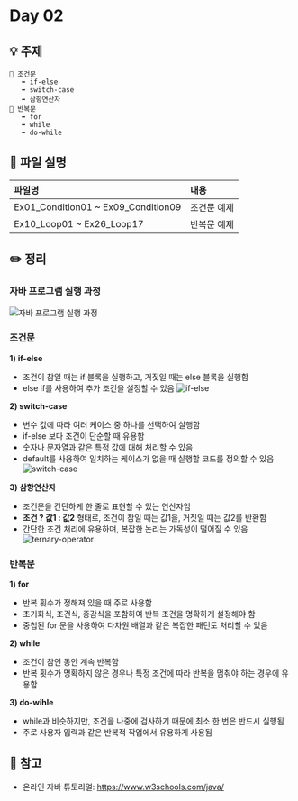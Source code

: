 # Day 02

## 💡 주제
```
📌 조건문
   ➡️ if-else
   ➡️ switch-case
   ➡️ 삼항연산자
📌 반복문
   ➡️ for
   ➡️ while
   ➡️ do-while
```

## 📄 파일 설명
| 파일명 | 내용 |
|:--   |:--      |
| Ex01_Condition01 ~ Ex09_Condition09 | 조건문 예제 |
| Ex10_Loop01 ~ Ex26_Loop17 | 반복문 예제 |

## ✏️ 정리

### 자바 프로그램 실행 과정
![자바 프로그램 실행 과정](images/java-diagram.png)

### 조건문
**1) if-else**
- 조건이 참일 때는 if 블록을 실행하고, 거짓일 때는 else 블록을 실행함<br>
- else if를 사용하여 추가 조건을 설정할 수 있음
![if-else](images/if-else.png)

**2) switch-case**
- 변수 값에 따라 여러 케이스 중 하나를 선택하여 실행함<br>
- if-else 보다 조건이 단순할 때 유용함<br>
- 숫자나 문자열과 같은 특정 값에 대해 처리할 수 있음<br>
- default를 사용하여 일치하는 케이스가 없을 때 실행할 코드를 정의할 수 있음
![switch-case](images/switch-case.png)

**3) 삼항연산자**
- 조건문을 간단하게 한 줄로 표현할 수 있는 연산자임<br>
- **조건 ? 값1 : 값2** 형태로, 조건이 참일 때는 값1을, 거짓일 때는 값2를 반환함 <br>
- 간단한 조건 처리에 유용하며, 복잡한 논리는 가독성이 떨어질 수 있음
![ternary-operator](images/ternary-operator.png)

### 반복문
**1) for**
- 반복 횟수가 정해져 있을 때 주로 사용함<br>
- 초기화식, 조건식, 증감식을 포함하여 반복 조건을 명확하게 설정해야 함<br>
- 중첩된 for 문을 사용하여 다차원 배열과 같은 복잡한 패턴도 처리할 수 있음

**2) while**
- 조건이 참인 동안 계속 반복함<br>
- 반복 횟수가 명확하지 않은 경우나 특정 조건에 따라 반복을 멈춰야 하는 경우에 유용함<br>

**3) do-wihle**
- while과 비슷하지만, 조건을 나중에 검사하기 때문에 최소 한 번은 반드시 실행됨<br>
- 주로 사용자 입력과 같은 반복적 작업에서 유용하게 사용됨<br>

## 📑 참고
- 온라인 자바 튜토리얼: https://www.w3schools.com/java/
